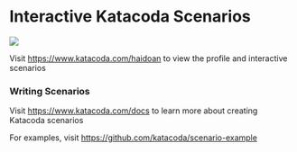 # Interactive Katacoda Scenarios

[![](http://shields.katacoda.com/katacoda/haidoan/count.svg)](https://www.katacoda.com/haidoan "Get your profile on Katacoda.com")

Visit https://www.katacoda.com/haidoan to view the profile and interactive scenarios

### Writing Scenarios
Visit https://www.katacoda.com/docs to learn more about creating Katacoda scenarios

For examples, visit https://github.com/katacoda/scenario-example
